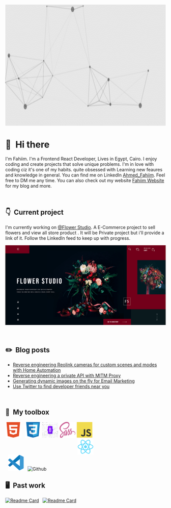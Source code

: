 <p align="center">
  <img src="/header.gif" width="100%" height="380"/>
</p>

# 👋 &nbsp;Hi there

I'm Fahiim. I'm a Frontend React Developer, Lives in Egypt, Cairo. I enjoy coding and create projects that solve unique problems. I'm in love with coding ciz it's one of my habits. quite obsessed with Learning new feaures and knowledge in general. You can find me on LinkedIn [Ahmed_Fahiim](https://www.linkedin.com/in/ahmed-fahiim-187892238/). Feel free to DM me any time. You can also check out my website [Fahiim Website](https://portfolio-ahmedfahiim.vercel.app/) for my blog and more.

&nbsp;

## 👇 &nbsp;Current project

I'm currently working on [@Flower Studio](). A E-Commerce project to sell flowers and view all store product . It will be Private project but i'll provide a link of it. Follow the LinkedIn feed to keep up with progress.

![Flower Studio](/assets/flower.png)

&nbsp;

## ✏️ &nbsp;Blog posts

<!-- BLOG-POST-LIST:START -->
- [Reverse engineering Reolink cameras for custom scenes and modes with Home Automation](https://cyris.io/blog/reverse-engineer-reolink)
- [Reverse engineering a private API with MITM Proxy](https://cyris.io/blog/reverse-engineer-api-copy)
- [Generating dynamic images on the fly for Email Marketing](https://cyris.io/blog/canvas-image-generation)
- [Use Twitter to find developer friends near you](https://cyris.io/blog/find-developer-friends)
<!-- BLOG-POST-LIST:END -->

&nbsp;

## 🧰 &nbsp;My toolbox

<img  src="https://raw.githubusercontent.com/devicons/devicon/1119b9f84c0290e0f0b38982099a2bd027a48bf1/icons/html5/html5-plain.svg" alt="HTML5" width="50" height="50"/> &nbsp;
<img  src="https://raw.githubusercontent.com/devicons/devicon/1119b9f84c0290e0f0b38982099a2bd027a48bf1/icons/css3/css3-original.svg" alt="CSS3" width="50" height="50"/>
<img  src="/assets/bootstrap.png" alt="Bootstrap" width="50" height="50"/>
<img  src="/assets/sass.png" alt="SCSS" width="50" height="50"/>
<img  src="https://raw.githubusercontent.com/devicons/devicon/1119b9f84c0290e0f0b38982099a2bd027a48bf1/icons/javascript/javascript-original.svg" alt="JavaScript" width="50" height="50"/> &nbsp;
<img  src="https://raw.githubusercontent.com/devicons/devicon/1119b9f84c0290e0f0b38982099a2bd027a48bf1/icons/react/react-original.svg" alt="ReactJS" width="50" height="50" style="margin:0 auto; display:block;"/> &nbsp;
<img  src="https://raw.githubusercontent.com/devicons/devicon/1119b9f84c0290e0f0b38982099a2bd027a48bf1/icons/vscode/vscode-original.svg" alt="VSCode" width="50" height="50"/> &nbsp;
<img  src="https://github.com/CyrisXD/CyrisXD/raw/master/assets/Github.png" alt="Github"/> &nbsp;
&nbsp;

## 🖥 &nbsp;Past work

[![Readme Card](https://github-readme-stats.vercel.app/api/pin/?username=AhmedFahiim&repo=Cappa-Hotel&bg_color=0d1116&title_color=ce09ec&text_color=a4aacb&icon_color=007ec6)](https://github.com/AhmedFahiim/Cappa-Hotel) &nbsp;
[![Readme Card](https://github-readme-stats.vercel.app/api/pin/?username=AhmedFahiim&repo=Portfolio&bg_color=0d1116&title_color=ce09ec&text_color=a4aacb&icon_color=007ec6)](https://github.com/AhmedFahiim/Portfolio)

&nbsp;
